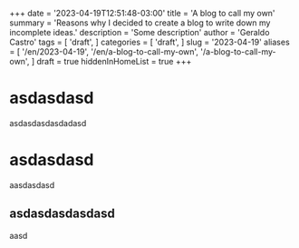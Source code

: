 +++
date = '2023-04-19T12:51:48-03:00'
title = 'A blog to call my own'
summary = 'Reasons why I decided to create a blog to write down my incomplete ideas.'
description = 'Some description'
author = 'Geraldo Castro'
tags = [
    'draft',
]
categories = [
    'draft',
]
slug = '2023-04-19'
aliases = [
    '/en/2023-04-19',
    '/en/a-blog-to-call-my-own',
    '/a-blog-to-call-my-own',
]
draft = true
hiddenInHomeList = true
+++

# asdasdasd

asdasdasdasdadasd

# asdasdasd

aasdasdasd

## asdasdasdasdasd

aasd